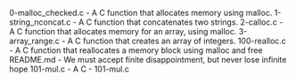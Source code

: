 0-malloc_checked.c - A C function that allocates memory using malloc.
1-string_nconcat.c - A C function that concatenates two strings.
2-calloc.c - A C function that allocates memory for an array, using malloc.
3-array_range.c - A C function that creates an array of integers.
100-realloc.c - A C function that reallocates a memory block using malloc and free
README.md - We must accept finite disappointment, but never lose infinite hope
101-mul.c - A C - 101-mul.c
